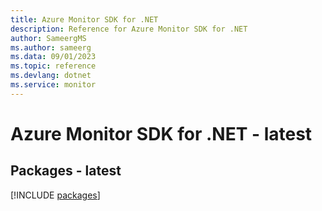 ```yaml
---
title: Azure Monitor SDK for .NET
description: Reference for Azure Monitor SDK for .NET
author: SameergMS
ms.author: sameerg
ms.data: 09/01/2023
ms.topic: reference
ms.devlang: dotnet
ms.service: monitor
---
```

# Azure Monitor SDK for .NET - latest
## Packages - latest
[!INCLUDE [packages](monitor-index.md)]